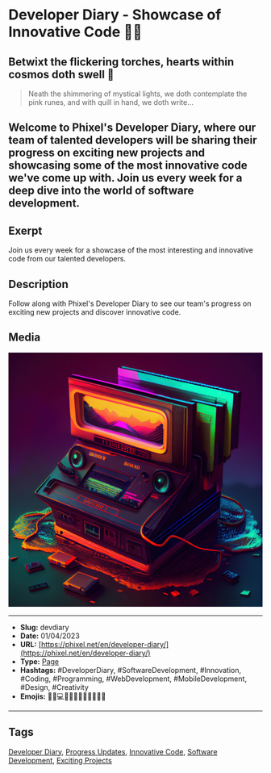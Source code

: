 # Developer Diary - Showcase of Innovative Code 👨‍💻
## Betwixt the flickering torches, hearts within cosmos doth swell 🏰

> Neath the shimmering of mystical lights, we doth contemplate the pink runes, and with quill in hand, we doth write…

Welcome to Phixel's Developer Diary, where our team of talented developers will be sharing their progress on exciting new projects and showcasing some of the most innovative code we've come up with. Join us every week for a deep dive into the world of software development.
------------
## Exerpt
Join us every week for a showcase of the most interesting and innovative code from our talented developers.
## Description
Follow along with Phixel's Developer Diary to see our team's progress on exciting new projects and discover innovative code.
## Media
<img src="media/cf7ef5cf/dev-diaries.jpg" loading="lazy"><br>

------------
- **Slug:** devdiary
- **Date:** 01/04/2023
- **URL:** [https://phixel.net/en/developer-diary/](https://phixel.net/en/developer-diary/)
- **Type:** [Page](#page)
- **Hashtags:** #DeveloperDiary, #SoftwareDevelopment, #Innovation, #Coding, #Programming, #WebDevelopment, #MobileDevelopment, #Design, #Creativity
- **Emojis:** 👨‍💻💻🔬🚀🔝👀🎉🎨👨‍🎨💡

------------
## Tags
[Developer Diary](#developer-diary), [Progress Updates](#progress-updates), [Innovative Code](#innovative-code), [Software Development](#software-development), [Exciting Projects](#exciting-projects)
